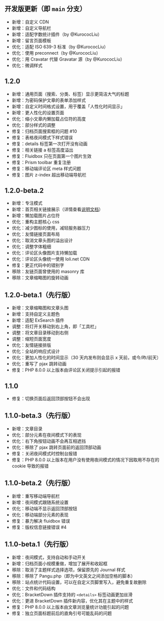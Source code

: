 ## 开发版更新（即 `main` 分支）

- 新增：自定义 CDN
- 新增：自定义导航栏
- 新增：适配字数统计插件（by @KurococLiu）
- 新增：留言页面模板
- 优化：适配 ISO 639-3 标准（by @KurococLiu）
- 优化：使用 preconnect（by @KurococLiu）
- 优化：用 Cravatar 代替 Gravatar 源（by @KurococLiu）
- 优化：微调样式

## 1.2.0

- 新增：通用页面（搜索、分类、标签）显示更简洁大气的标题
- 新增：为密码保护文章的表单添加样式
- 新增：自定义时间格式设置，用于覆盖「人性化时间显示」
- 新增：更人性化的设置页面
- 优化：缩小文章内懒加载占位符的高度
- 优化：部分样式的调整
- 修复：归档页面搜索框的问题 #10
- 修复：表格夜间模式下样式错误
- 修复：details 标签第一次打开没有动画
- 修复：相关链接 a 标签高度溢出
- 修复：Fluidbox 只在页面第一个图片生效
- 修复：Prism toolbar 重复注册
- 修复：移动端评论区 meta 样式问题
- 修复：图片 z-index 超出移动端导航栏

## 1.2.0-beta.2

- 新增：专注模式
- 新增：首页相关链接展示（详情查看[说明文档](https://matcha.guhub.cn/config#%E9%A6%96%E9%A1%B5%E7%9B%B8%E5%85%B3%E9%93%BE%E6%8E%A5)）
- 新增：懒加载图片占位符
- 优化：重构主题核心 css
- 优化：减少图标的使用，减轻服务器压力
- 优化：友情链接页面布局
- 优化：取消文章头图的溢出设计
- 优化：调整字体粗细
- 优化：评论区头像图片支持懒加载
- 优化：评论区头像统一使用 loli.net CDN
- 修复：更正代码中的错别字
- 移除：友链页面曾使用的 masonry 库
- 移除：文章缩略图的旋转动画

## 1.2.0-beta.1（先行版）

- 新增：文章缩略图和文章头图
- 新增：支持自定义主题色
- 新增：适配 ExSearch 插件
- 调整：将灯开关移动到右上角，即「工具栏」
- 调整：将文章目录移动到右侧
- 调整：缩短页面宽度
- 优化：友情链接排版
- 优化：全站的响应式设计
- 优化：更加人性化的时间显示（30 天内发布则会显示 x 天前，或今/昨/前天）
- 优化：重写了 pjax 跳转动画
- 修复：PHP 8.0.0 以上版本由评论区关闭提示引起的报错

## 1.1.0

- 修复：切换页面后返回顶部按钮不会出现

## 1.1.0-beta.3（先行版）

- 新增：文章目录
- 优化：部分元素在夜间模式下的表现
- 优化：右下角按钮动画不会再互相遮挡
- 优化：移除了 pjax 跳转页面前的返回顶部动画
- 修复：关闭夜间模式时控制台报错
- 修复：PHP 8.0.0 以上版本在用户没有使用夜间模式的情况下因取用不存在的 cookie 导致的报错

## 1.1.0-beta.2（先行版）

- 新增：重写移动端导航栏
- 新增：夜间模式跟随系统设置
- 优化：移动端不显示返回顶部按钮
- 优化：移动端部分元素的表现
- 修复：暴力解决 fluidbox 错误
- 修复：版权信息链接错误 #4

## 1.1.0-beta.1（先行版）

- 新增：夜间模式，支持自动和手动开关
- 新增：归档页面小规模重做，增加了展开和收起框
- 移除：取消了主题样式选择选项，保留原先的 Journal 样式
- 移除：移除了 Pangu.php（即为中文英文之间添加空格的脚本）
- 移除：站点统计代码设置，可以在自定义页脚里写入，避免重复故删除
- 优化：文件和代码结构
- 优化：BracketDown 插件支持的 `<details>` 标签动画更加丝滑
- 优化：更进 BracketDown 插件新内容，优化其在主题中的样式
- 修复：PHP 8.0.0 以上版本由文章浏览量统计功能引起的问题
- 修复：独立页面标题前后的直角引号可能乱码的问题